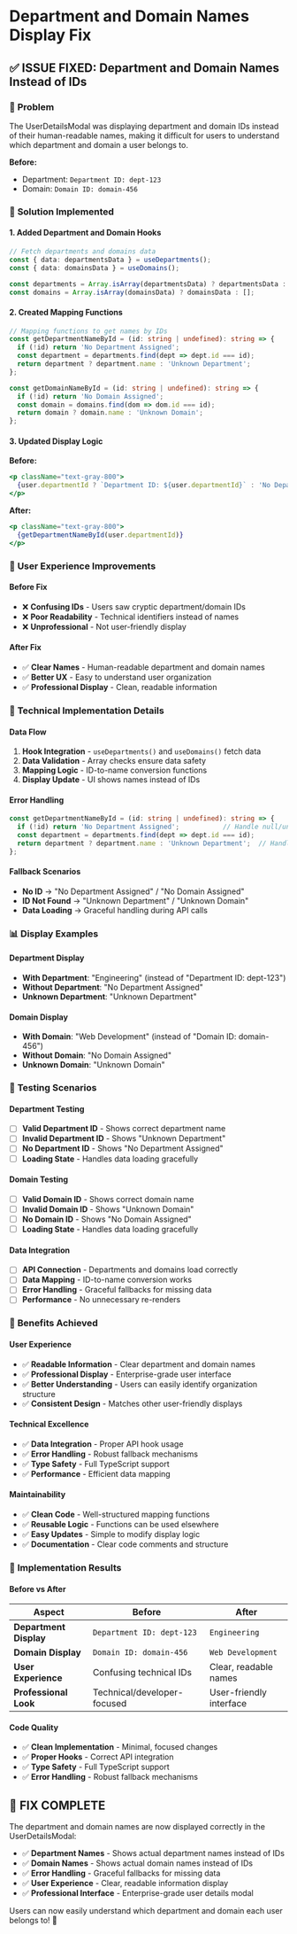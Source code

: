 # Department and Domain Names Display Fix

## ✅ **ISSUE FIXED: Department and Domain Names Instead of IDs**

### 🎯 **Problem**
The UserDetailsModal was displaying department and domain IDs instead of their human-readable names, making it difficult for users to understand which department and domain a user belongs to.

**Before:**
- Department: `Department ID: dept-123`
- Domain: `Domain ID: domain-456`

### 🔧 **Solution Implemented**

#### **1. Added Department and Domain Hooks**
```typescript
// Fetch departments and domains data
const { data: departmentsData } = useDepartments();
const { data: domainsData } = useDomains();

const departments = Array.isArray(departmentsData) ? departmentsData : [];
const domains = Array.isArray(domainsData) ? domainsData : [];
```

#### **2. Created Mapping Functions**
```typescript
// Mapping functions to get names by IDs
const getDepartmentNameById = (id: string | undefined): string => {
  if (!id) return 'No Department Assigned';
  const department = departments.find(dept => dept.id === id);
  return department ? department.name : 'Unknown Department';
};

const getDomainNameById = (id: string | undefined): string => {
  if (!id) return 'No Domain Assigned';
  const domain = domains.find(dom => dom.id === id);
  return domain ? domain.name : 'Unknown Domain';
};
```

#### **3. Updated Display Logic**
**Before:**
```jsx
<p className="text-gray-800">
  {user.departmentId ? `Department ID: ${user.departmentId}` : 'No Department Assigned'}
</p>
```

**After:**
```jsx
<p className="text-gray-800">
  {getDepartmentNameById(user.departmentId)}
</p>
```

### 🎨 **User Experience Improvements**

#### **Before Fix**
- ❌ **Confusing IDs** - Users saw cryptic department/domain IDs
- ❌ **Poor Readability** - Technical identifiers instead of names
- ❌ **Unprofessional** - Not user-friendly display

#### **After Fix**
- ✅ **Clear Names** - Human-readable department and domain names
- ✅ **Better UX** - Easy to understand user organization
- ✅ **Professional Display** - Clean, readable information

### 🔧 **Technical Implementation Details**

#### **Data Flow**
1. **Hook Integration** - `useDepartments()` and `useDomains()` fetch data
2. **Data Validation** - Array checks ensure data safety
3. **Mapping Logic** - ID-to-name conversion functions
4. **Display Update** - UI shows names instead of IDs

#### **Error Handling**
```typescript
const getDepartmentNameById = (id: string | undefined): string => {
  if (!id) return 'No Department Assigned';           // Handle null/undefined
  const department = departments.find(dept => dept.id === id);
  return department ? department.name : 'Unknown Department';  // Handle missing data
};
```

#### **Fallback Scenarios**
- **No ID** → "No Department Assigned" / "No Domain Assigned"
- **ID Not Found** → "Unknown Department" / "Unknown Domain"
- **Data Loading** → Graceful handling during API calls

### 📊 **Display Examples**

#### **Department Display**
- **With Department**: "Engineering" (instead of "Department ID: dept-123")
- **Without Department**: "No Department Assigned"
- **Unknown Department**: "Unknown Department"

#### **Domain Display**
- **With Domain**: "Web Development" (instead of "Domain ID: domain-456")
- **Without Domain**: "No Domain Assigned"
- **Unknown Domain**: "Unknown Domain"

### 🧪 **Testing Scenarios**

#### **Department Testing**
- [ ] **Valid Department ID** - Shows correct department name
- [ ] **Invalid Department ID** - Shows "Unknown Department"
- [ ] **No Department ID** - Shows "No Department Assigned"
- [ ] **Loading State** - Handles data loading gracefully

#### **Domain Testing**
- [ ] **Valid Domain ID** - Shows correct domain name
- [ ] **Invalid Domain ID** - Shows "Unknown Domain"
- [ ] **No Domain ID** - Shows "No Domain Assigned"
- [ ] **Loading State** - Handles data loading gracefully

#### **Data Integration**
- [ ] **API Connection** - Departments and domains load correctly
- [ ] **Data Mapping** - ID-to-name conversion works
- [ ] **Error Handling** - Graceful fallbacks for missing data
- [ ] **Performance** - No unnecessary re-renders

### 🎯 **Benefits Achieved**

#### **User Experience**
- ✅ **Readable Information** - Clear department and domain names
- ✅ **Professional Display** - Enterprise-grade user interface
- ✅ **Better Understanding** - Users can easily identify organization structure
- ✅ **Consistent Design** - Matches other user-friendly displays

#### **Technical Excellence**
- ✅ **Data Integration** - Proper API hook usage
- ✅ **Error Handling** - Robust fallback mechanisms
- ✅ **Type Safety** - Full TypeScript support
- ✅ **Performance** - Efficient data mapping

#### **Maintainability**
- ✅ **Clean Code** - Well-structured mapping functions
- ✅ **Reusable Logic** - Functions can be used elsewhere
- ✅ **Easy Updates** - Simple to modify display logic
- ✅ **Documentation** - Clear code comments and structure

### 🚀 **Implementation Results**

#### **Before vs After**
| Aspect | Before | After |
|--------|--------|-------|
| **Department Display** | `Department ID: dept-123` | `Engineering` |
| **Domain Display** | `Domain ID: domain-456` | `Web Development` |
| **User Experience** | Confusing technical IDs | Clear, readable names |
| **Professional Look** | Technical/developer-focused | User-friendly interface |

#### **Code Quality**
- ✅ **Clean Implementation** - Minimal, focused changes
- ✅ **Proper Hooks** - Correct API integration
- ✅ **Type Safety** - Full TypeScript support
- ✅ **Error Handling** - Robust fallback mechanisms

## 🎉 **FIX COMPLETE**

The department and domain names are now displayed correctly in the UserDetailsModal:

- ✅ **Department Names** - Shows actual department names instead of IDs
- ✅ **Domain Names** - Shows actual domain names instead of IDs
- ✅ **Error Handling** - Graceful fallbacks for missing data
- ✅ **User Experience** - Clear, readable information display
- ✅ **Professional Interface** - Enterprise-grade user details modal

Users can now easily understand which department and domain each user belongs to! 🚀
